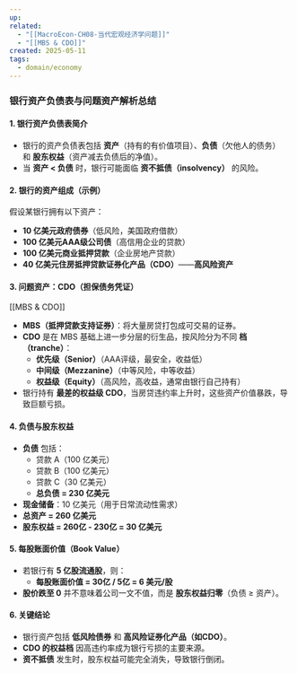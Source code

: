 ```yaml
---
up: 
related:
  - "[[MacroEcon-CH08-当代宏观经济学问题]]"
  - "[[MBS & CDO]]"
created: 2025-05-11
tags:
  - domain/economy
---
```



### **银行资产负债表与问题资产解析总结**

#### **1. 银行资产负债表简介**
- 银行的资产负债表包括 **资产**（持有的有价值项目）、**负债**（欠他人的债务）和 **股东权益**（资产减去负债后的净值）。
- 当 **资产 < 负债** 时，银行可能面临 **资不抵债（insolvency）** 的风险。

#### **2. 银行的资产组成（示例）**

假设某银行拥有以下资产：
- **10 亿美元政府债券**（低风险，美国政府借款）
- **100 亿美元AAA级公司债**（高信用企业的贷款）
- **100 亿美元商业抵押贷款**（企业房地产贷款）
- **40 亿美元住房抵押贷款证券化产品（CDO）**——**高风险资产**
    

#### **3. 问题资产：CDO（担保债务凭证）**

[[MBS & CDO]]

- **MBS（抵押贷款支持证券）**：将大量房贷打包成可交易的证券。
- **CDO** 是在 MBS 基础上进一步分层的衍生品，按风险分为不同 **档（tranche）**：
    - **优先级（Senior）**（AAA评级，最安全，收益低）
    - **中间级（Mezzanine）**（中等风险，中等收益）
    - **权益级（Equity）**（高风险，高收益，通常由银行自己持有）
- 银行持有 **最差的权益级 CDO**，当房贷违约率上升时，这些资产价值暴跌，导致巨额亏损。

#### **4. 负债与股东权益**

- **负债** 包括：
    - 贷款 A（100 亿美元）
    - 贷款 B（100 亿美元）
    - 贷款 C（30 亿美元）
    - **总负债 = 230 亿美元**
- **现金储备**：10 亿美元（用于日常流动性需求）
- **总资产 = 260 亿美元**
- **股东权益 = 260亿 - 230亿 = 30 亿美元**

#### **5. 每股账面价值（Book Value）**

- 若银行有 **5 亿股流通股**，则：
    - **每股账面价值 = 30亿 / 5亿 = 6 美元/股**
- **股价跌至 0** 并不意味着公司一文不值，而是 **股东权益归零**（负债 ≥ 资产）。

#### **6. 关键结论**

- 银行资产包括 **低风险债券** 和 **高风险证券化产品（如CDO）**。
- **CDO 的权益档** 因高违约率成为银行亏损的主要来源。
- **资不抵债** 发生时，股东权益可能完全消失，导致银行倒闭。